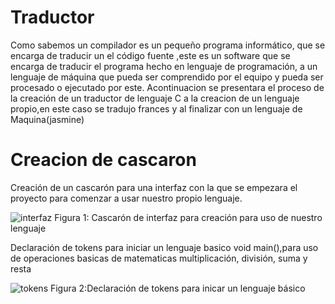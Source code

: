 # Traductor

Como sabemos un compilador es un pequeño programa informático,  que se encarga de traducir un el código fuente ,este es un 
software que se encarga de traducir el programa hecho en lenguaje de programación, a un lenguaje de máquina que pueda ser 
comprendido por el equipo y pueda ser procesado o ejecutado por este.
Acontinuacion se presentara el proceso de la creación de un traductor de lenguaje C a la creacion de un lenguaje propio,en este caso se tradujo frances y al finalizar con un lenguaje de Maquina(jasmine)


# Creacion de cascaron

Creación de un cascarón para una interfaz con la que se empezara el proyecto para comenzar a usar nuestro propio lenguaje.

![interfaz](https://user-images.githubusercontent.com/93956966/204643194-8fdeca79-6076-47e4-8e78-bb60130d4d0e.png)
    Figura 1: Cascarón de interfaz para creación para uso de nuestro lenguaje

Declaración de tokens para iniciar un lenguaje basico void main(),para uso de operaciones basicas de matematicas multiplicación, división, suma y resta


![tokens](https://user-images.githubusercontent.com/93956966/204643470-524fc3f6-ab3c-4191-a548-5c07bdb77e69.png)
  Figura 2:Declaración de tokens para inicar un lenguaje básico 
  
  
